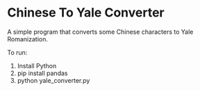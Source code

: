 # Chinese To Yale Converter
A simple program that converts some Chinese characters to Yale Romanization.

To run:
1. Install Python
2. pip install pandas
3. python yale_converter.py
